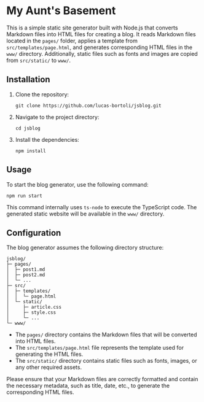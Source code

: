 # My Aunt's Basement

This is a simple static site generator built with Node.js that converts Markdown files into HTML files for creating a blog. It reads Markdown files located in the `pages/` folder, applies a template from `src/templates/page.html`, and generates corresponding HTML files in the `www/` directory. Additionally, static files such as fonts and images are copied from `src/static/` to `www/`.

## Installation

1. Clone the repository:

   ```shell
   git clone https://github.com/lucas-bortoli/jsblog.git
   ```

2. Navigate to the project directory:

   ```shell
   cd jsblog
   ```

3. Install the dependencies:

   ```shell
   npm install
   ```

## Usage

To start the blog generator, use the following command:

```shell
npm run start
```

This command internally uses `ts-node` to execute the TypeScript code. The generated static website will be available in the `www/` directory.

## Configuration

The blog generator assumes the following directory structure:

```
jsblog/
├─ pages/
│  ├─ post1.md
│  ├─ post2.md
│  └─ ...
├─ src/
│  ├─ templates/
│  │  └─ page.html
│  └─ static/
│     ├─ article.css
│     ├─ style.css
│     └─ ...
└─ www/
```

- The `pages/` directory contains the Markdown files that will be converted into HTML files.
- The `src/templates/page.html` file represents the template used for generating the HTML files.
- The `src/static/` directory contains static files such as fonts, images, or any other required assets.

Please ensure that your Markdown files are correctly formatted and contain the necessary metadata, such as title, date, etc., to generate the corresponding HTML files.